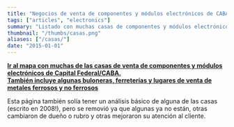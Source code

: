 ```yaml
---
title: "Negocios de venta de componentes y módulos electrónicos de CABA"
tags: ["articles", "electronics"]
summary: "Listado con muchas casas de componentes y módulos electrónicos en la Ciudad Autónoma de Buenos Aires/Capital Federal en Argentina."
thumbnail: "/thumbs/casas.png"
aliases: ["/casas/"]
date: "2015-01-01"
---
```


**[Ir al mapa con muchas de las casas de venta de componentes y módulos electrónicos de Capital Federal/CABA. \
También incluye algunas buloneras, ferreterías y lugares de venta de metales ferrosos y no ferrosos](https://goo.gl/maps/Frji9)**

Esta página también solía tener un análisis básico de alguna de las casas (escrito en 2008!), pero se removió ya que algunas ya no están, otras cambiaron de dueño o rubro y otras mejoraron su atención al cliente.
